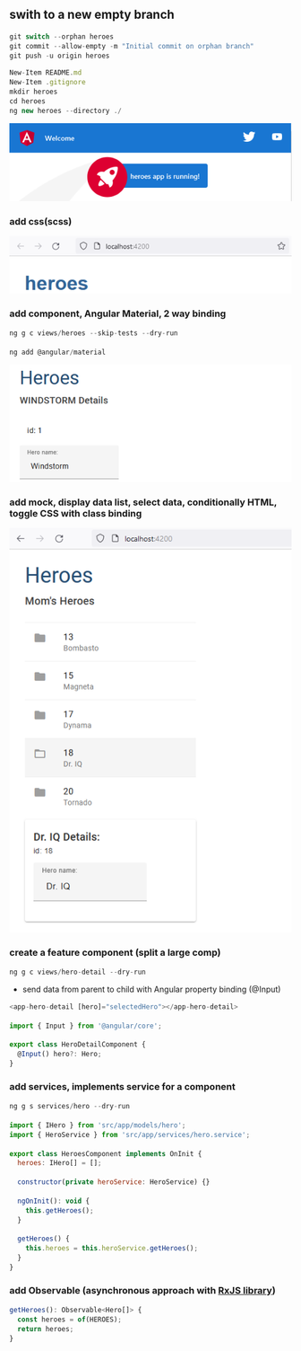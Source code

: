 ## swith to a new empty branch

```javascript
git switch --orphan heroes
git commit --allow-empty -m "Initial commit on orphan branch"
git push -u origin heroes
```

```javascript
New-Item README.md
New-Item .gitignore
mkdir heroes
cd heroes
ng new heroes --directory ./
```

![Alt text](heroes/src/readmeAssets/init-app.png)

### add css(scss)

![Alt text](heroes/src/readmeAssets/init-app-w-css.png)

### add component, Angular Material, 2 way binding

```javascript
ng g c views/heroes --skip-tests --dry-run

ng add @angular/material
```

![Alt text](heroes/src/readmeAssets/add-material.png)

### add mock, display data list, select data, conditionally HTML, toggle CSS with class binding

![Alt text](heroes/src/readmeAssets/hero-upd.png)

### create a feature component (split a large comp)

```javascript
ng g c views/hero-detail --dry-run
```

- send data from parent to child with Angular property binding (@Input)

```javascript
<app-hero-detail [hero]="selectedHero"></app-hero-detail>

import { Input } from '@angular/core';

export class HeroDetailComponent {
  @Input() hero?: Hero;
}
```

### add services, implements service for a component

```javascript
ng g s services/hero --dry-run

import { IHero } from 'src/app/models/hero';
import { HeroService } from 'src/app/services/hero.service';

export class HeroesComponent implements OnInit {
  heroes: IHero[] = [];

  constructor(private heroService: HeroService) {}

  ngOnInit(): void {
    this.getHeroes();
  }

  getHeroes() {
    this.heroes = this.heroService.getHeroes();
  }
}

```

### add Observable (asynchronous approach with [RxJS library](https://rxjs.dev/))

```javascript
getHeroes(): Observable<Hero[]> {
  const heroes = of(HEROES);
  return heroes;
}

```
